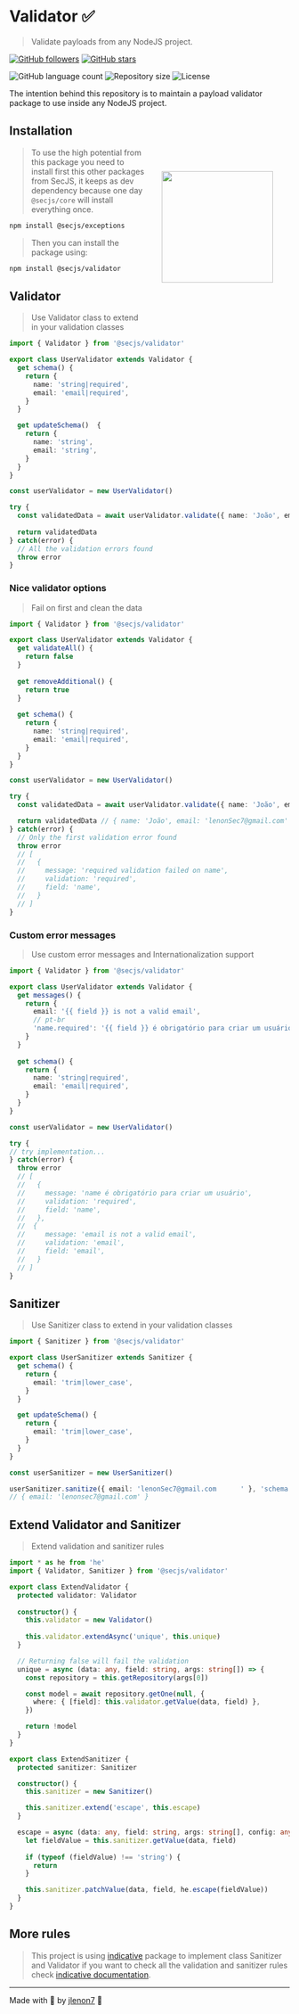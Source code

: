 # Validator ✅

> Validate payloads from any NodeJS project.

[![GitHub followers](https://img.shields.io/github/followers/jlenon7.svg?style=social&label=Follow&maxAge=2592000)](https://github.com/jlenon7?tab=followers)
[![GitHub stars](https://img.shields.io/github/stars/secjs/validator.svg?style=social&label=Star&maxAge=2592000)](https://github.com/secjs/validator/stargazers/)

<p>
  <img alt="GitHub language count" src="https://img.shields.io/github/languages/count/secjs/validator?style=for-the-badge&logo=appveyor">

  <img alt="Repository size" src="https://img.shields.io/github/repo-size/secjs/validator?style=for-the-badge&logo=appveyor">

  <img alt="License" src="https://img.shields.io/badge/license-MIT-brightgreen?style=for-the-badge&logo=appveyor">
</p>

The intention behind this repository is to maintain a payload validator package to use inside any NodeJS project.

<img src=".github/validator.png" width="200px" align="right" hspace="30px" vspace="100px">

## Installation

> To use the high potential from this package you need to install first this other packages from SecJS,
> it keeps as dev dependency because one day `@secjs/core` will install everything once.

```bash
npm install @secjs/exceptions
```

> Then you can install the package using:

```bash
npm install @secjs/validator
```

## Validator

> Use Validator class to extend in your validation classes

```ts
import { Validator } from '@secjs/validator'

export class UserValidator extends Validator {
  get schema() {
    return {
      name: 'string|required',
      email: 'email|required',
    }
  }

  get updateSchema()  {
    return {
      name: 'string',
      email: 'string',
    }
  }
}

const userValidator = new UserValidator()

try {
  const validatedData = await userValidator.validate({ name: 'João', email: 'lenonSec7@gmail.com' }, 'schema')
  
  return validatedData
} catch(error) {
  // All the validation errors found
  throw error
}
```

### Nice validator options

> Fail on first and clean the data

```ts
import { Validator } from '@secjs/validator'

export class UserValidator extends Validator {
  get validateAll() {
    return false
  }
  
  get removeAdditional() {
    return true
  }
  
  get schema() {
    return {
      name: 'string|required',
      email: 'email|required',
    }
  }
}

const userValidator = new UserValidator()

try {
  const validatedData = await userValidator.validate({ name: 'João', email: 'lenonSec7@gmail.com', additionalProp: 'hello' }, 'schema')

  return validatedData // { name: 'João', email: 'lenonSec7@gmail.com' } without additionalProp
} catch(error) {
  // Only the first validation error found
  throw error 
  // [
  //   {
  //     message: 'required validation failed on name',
  //     validation: 'required',
  //     field: 'name',
  //   }
  // ]
}
```

### Custom error messages

> Use custom error messages and Internationalization support

```ts
import { Validator } from '@secjs/validator'

export class UserValidator extends Validator {
  get messages() {
    return {
      email: '{{ field }} is not a valid email',
      // pt-br
      'name.required': '{{ field }} é obrigatório para criar um usuário'
    }
  }
  
  get schema() {
    return {
      name: 'string|required',
      email: 'email|required',
    }
  }
}

const userValidator = new UserValidator()

try {
// try implementation...
} catch(error) {
  throw error 
  // [
  //   {
  //     message: 'name é obrigatório para criar um usuário',
  //     validation: 'required',
  //     field: 'name',
  //   },
  //  {
  //     message: 'email is not a valid email',
  //     validation: 'email',
  //     field: 'email',
  //   }
  // ]
}
```

## Sanitizer

> Use Sanitizer class to extend in your validation classes

```ts
import { Sanitizer } from '@secjs/validator'

export class UserSanitizer extends Sanitizer {
  get schema() {
    return {
      email: 'trim|lower_case',
    }
  }

  get updateSchema() {
    return {
      email: 'trim|lower_case',
    }
  }
}

const userSanitizer = new UserSanitizer()

userSanitizer.sanitize({ email: 'lenonSec7@gmail.com      ' }, 'schema') // Return the object with sanitizations implemented
// { email: 'lenonsec7@gmail.com' }
```

## Extend Validator and Sanitizer

> Extend validation and sanitizer rules

```ts
import * as he from 'he'
import { Validator, Sanitizer } from '@secjs/validator'

export class ExtendValidator {
  protected validator: Validator
  
  constructor() {
    this.validator = new Validator()
    
    this.validator.extendAsync('unique', this.unique)
  }

  // Returning false will fail the validation
  unique = async (data: any, field: string, args: string[]) => {
    const repository = this.getRepository(args[0])

    const model = await repository.getOne(null, {
      where: { [field]: this.validator.getValue(data, field) },
    })

    return !model
  }
}

export class ExtendSanitizer {
  protected sanitizer: Sanitizer

  constructor() {
    this.sanitizer = new Sanitizer()

    this.sanitizer.extend('escape', this.escape)
  }

  escape = async (data: any, field: string, args: string[], config: any) => {
    let fieldValue = this.sanitizer.getValue(data, field)
    
    if (typeof (fieldValue) !== 'string') {
      return
    }

    this.sanitizer.patchValue(data, field, he.escape(fieldValue))
  }
}
```

## More rules

> This project is using [indicative](https://github.com/poppinss/indicative) package to implement 
> class Sanitizer and Validator if you want to check all the validation and sanitizer rules check
> [indicative documentation](https://indicative.adonisjs.com/).

---

Made with 🖤 by [jlenon7](https://github.com/jlenon7) :wave:
